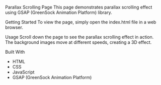 Parallax Scrolling Page
This page demonstrates parallax scrolling effect using GSAP (GreenSock Animation Platform) library.

Getting Started
To view the page, simply open the index.html file in a web browser.

Usage
Scroll down the page to see the parallax scrolling effect in action. The background images move at different speeds, creating a 3D effect.

Built With
+ HTML
+ CSS
+ JavaScript
+ GSAP (GreenSock Animation Platform)
